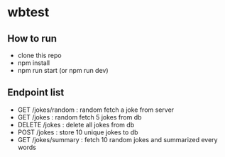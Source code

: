 # wbtest

## How to run
- clone this repo
- npm install
- npm run start (or npm run dev)

## Endpoint list
- GET /jokes/random : random fetch a joke from server
- GET /jokes : random fetch 5 jokes from db
- DELETE /jokes : delete all jokes from db
- POST /jokes : store 10 unique jokes to db
- GET /jokes/summary : fetch 10 random jokes and summarized every words
